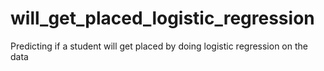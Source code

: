 # will_get_placed_logistic_regression
Predicting if a student will get placed by doing logistic regression on the data
